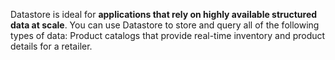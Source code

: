 
Datastore is ideal for **applications that rely on highly available structured data at scale**. You can use Datastore to store and query all of the following types of data: Product catalogs that provide real-time inventory and product details for a retailer.